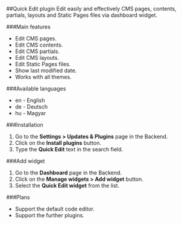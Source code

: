 ##Quick Edit plugin
Edit easily and effectively CMS pages, contents, partials, layouts and Static Pages files via dashboard widget.

###Main features
* Edit CMS pages.
* Edit CMS contents.
* Edit CMS partials.
* Edit CMS layouts.
* Edit Static Pages files.
* Show last modified date.
* Works with all themes.

###Available languages
* en - English
* de - Deutsch
* hu - Magyar

###Installation
1. Go to the __Settings > Updates & Plugins__ page in the Backend.
1. Click on the __Install plugins__ button.
1. Type the __Quick Edit__ text in the search field.

###Add widget
1. Go to the __Dashboard__ page in the Backend.
1. Click on the __Manage widgets > Add widget__ button.
1. Select the __Quick Edit widget__ from the list.

###Plans
* Support the default code editor.
* Support the further plugins.
